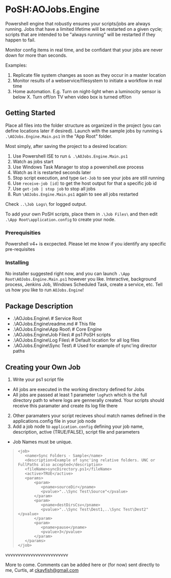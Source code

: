 # PoSH:AOJobs.Engine
Powershell engine that robustly ensures your scripts/jobs are always running. Jobs that have a limited lifetime will
be restarted on a given cycle; scripts that are intended to be "always running" will be restarted if they happen to fail.

Monitor config items in real time, and be confidant that your jobs are never down for more than seconds.

Examples:

 1. Replicate file system changes as soon as they occur in a master location
 2. Monitor results of a webservice/filesystem to initiate a workflow in real time
 3. Home automation. E.g. Turn on night-light when a luminocity sensor is below X. Turn off/on TV when video box is turned off/on
		  
## Getting Started

Place all files into the folder structure as organized in the project (you can define locations later if desired).
Launch with the sample jobs by running `& .\AOJobs.Engine.Main.ps1` in the "App Root" folder.

Most simply, after saving the project to a desired location:

 1. Use Powershell ISE to run `& .\AOJobs.Engine.Main.ps1`
 2. Watch as jobs start
 3. Use Windows Task Manager to stop a powershell.exe process
 4. Watch as it is restarted seconds later
 5. Stop script execution, and type `Get-Job` to see your jobs are still running
 6. Use `receive-job [id]` to get the host output for that a specific job id
 7. Use `get-job | stop job` to stop all jobs
 8. Run `\AOJobs.Engine.Main.ps1` again to see all jobs restarted 

Check `..\Job Logs\` for logged output.

To add your own PoSH scripts, place them in `.\Job Files\` and then edit `.\App Root\application.config` to create your <job> node.

### Prerequisities

Powershell v4+ is excpected. Please let me know if you identify any specific pre-requisites

### Installing

No installer suggested right now, and you can launch `.\App Root\AOJobs.Engine.Main.ps1` however you like. Interactive, background process,
Jenkins Job, Windows Scheduled Task, create a service, etc. Tell us how you like to run `AOJobs.Engine`!

## Package Description

- .\AOJobs.Engine\              # Service Root
- .\AOJobs.Engine\readme.md     # This file
- .\AOJobs.Engine\App Root\     # Core Engine
- .\AOJobs.Engine\Job Files\    # ps1 PoSH scripts 
- .\AOJobs.Engine\Log Files\    # Default location for all log files
- .\AOJobs.Engine\Sync Test\    # Used for example of sync'ing director paths
 
## Creating your Own Job
 1. Write your ps1 script file
  * All jobs are executed in the working directory defined for Jobs
  * All jobs are passed at least 1 parameter `logPath` which is the full directory path to where logs are gennerally created. Your scripts should receive this paramater and create its log file there
 2. Other paramaters your script recieves shoul match names defined in the applications.config file in your job node
 3. Add a job node to `application.config` defining your job name, description, active (TRUE/FALSE), script file and parameters
  * Job Names must be unique.


>     <job>
>        <name>Sync Folders - Sample</name>
>        <description>Example of sync'ing relative folders. UNC or FullPaths also accepted</description>
>        <fileName>syncDirectory.ps1</fileName>
>        <active>TRUE</active>
>        <params>
>            <param>
>               <pname>sourceDir</pname>
>               <pvalue>"..\Sync Test\Source"</pvalue>
>            </param>
>            <param>
>               <pname>destDirsCsv</pname>
>               <pvalue>"..\Sync Test\Dest1,..\Sync Test\Dest2"</pvalue>
>            </param>
>            <param>
>               <pname>pause</pname>
>               <pvalue>3</pvalue>
>            </param>
>        </params>
>     </job>

vvvvvvvvvvvvvvvvvvvvvvvvv

More to come. Comments can be added here or (for now) sent directly to me, Curtis, at ckayfish@gmail.com
